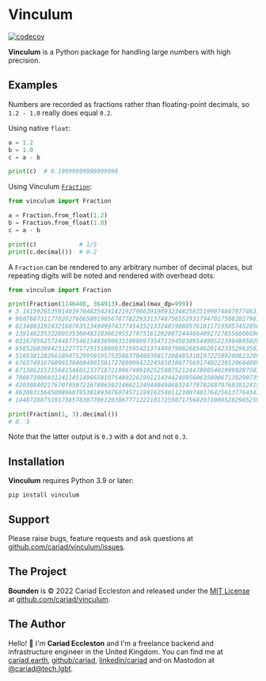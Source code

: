 # Vinculum

[![codecov](https://codecov.io/gh/cariad/vinculum/branch/main/graph/badge.svg?token=qo774jjX0W)](https://codecov.io/gh/cariad/vinculum)

**Vinculum** is a Python package for handling large numbers with high precision.

## Examples

Numbers are recorded as fractions rather than floating-point decimals, so `1.2 - 1.0` really does equal `0.2`.

Using native `float`:

```python
a = 1.2
b = 1.0
c = a - b

print(c)  # 0.19999999999999996
```

Using Vinculum [`Fraction`](./fraction.md):

```python
from vinculum import Fraction

a = Fraction.from_float(1.2)
b = Fraction.from_float(1.0)
c = a - b

print(c)            # 1/5
print(c.decimal())  # 0.2
```

A `Fraction` can be rendered to any arbitrary number of decimal places, but repeating digits will be noted and rendered with overhead dots:


```python
from vinculum import Fraction

print(Fraction(1146408, 364913).decimal(max_dp=999))
# 3.141592653591403978482542414219279663919893234825835199074847977463121346731
# 96076873117702027606580198567877822933137487565529317947017508282796173334466
# 02340831924321687635134949974377454352133248198885761811719505745205021470871
# 13914823533280535360483183662955279751612028072444664892727855680669090988811
# 03167056257244877546154836906331098097354711945038954490522398489502977422015
# 65852682694231227717291518800371595421374409790826854620142335296358310062946
# 51053812826618947529959195753508370488308172084853101972250920082320991578814
# 67637491676098138460400150172780909422245850380775691740223012060408919386264
# 67130521521568154601233718721996749910252580752124478985401999928750140444434
# 70087390693124114514966581075489226199121434424095606350006713929073505191648
# 42030840227670705072167886592146621249448498683247787828879760381241556206547
# 86209315645098968795301893876074571199162540112300740176425613776434382989918
# 14487288751017365783077062203867771222181725507175682971009528298525950020963

print(Fraction(1, 3).decimal())
# 0.̇3
```

Note that the latter output is `0.̇3` with a dot and not `0.3`.

## Installation

**Vinculum** requires Python 3.9 or later:

```console
pip install vinculum
```

## Support

Please raise bugs, feature requests and ask questions at [github.com/cariad/vinculum/issues](https://github.com/cariad/vinculum/issues).

## The Project

**Bounden** is &copy; 2022 Cariad Eccleston and released under the [MIT License](https://github.com/cariad/vinculum/blob/main/LICENSE) at [github.com/cariad/vinculum](https://github.com/cariad/vinculum).

## The Author

Hello! 👋 I'm **Cariad Eccleston** and I'm a freelance backend and infrastructure engineer in the United Kingdom. You can find me at [cariad.earth](https://cariad.earth), [github/cariad](https://github.com/cariad), [linkedin/cariad](https://linkedin.com/in/cariad) and on Mastodon at [@cariad@tech.lgbt](https://tech.lgbt/@cariad).
